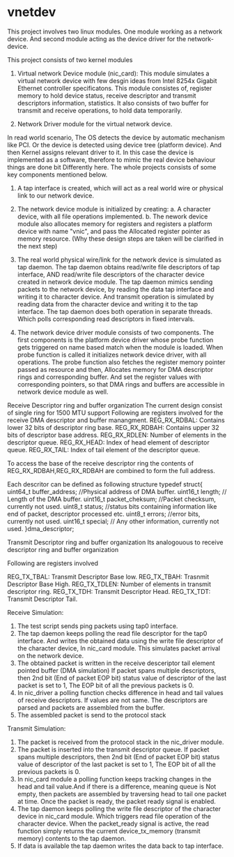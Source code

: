 # vnetdev
This project involves two linux modules. One module working as a network device. And second module acting as the device driver for the network-device.

This project consists of two kernel modules
1. Virtual network Device module (nic_card): This module simulates a virtual network device with few desgin ideas from Intel 8254x Gigabit Ethernet controller specificatons. This module consistes of, register memory to hold device status, receive descriptor and transmit descriptors information, statistics. It also consists of two buffer for transmit and receive operations, to hold data temporarily.

2. Network Driver module for the virtual network device.


In read world scenario, The OS detects the device by automatic mechanism like PCI. 
Or the device is detected using device tree (platform device). And then Kernel assigns relevant driver to it.
In this case the device is implemented as a software, therefore to mimic the real device behaviour things are done bit
Differently here. The whole projects consists of some key components mentioned below.

1. A tap interface is created, which will act as a real world wire or physical link to our network device.

2. The network device module is initialized by creating:
   a. A character device, with all file operations implemented.
   b. The nework device module also allocates memory for registers and registers a platform device with name "vnic", and pass the
      Allocated register pointer as memory resource.
   (Why these design steps are taken will be clarified in the next step)
   
3. The real world physical wire/link for the network device is simulated as tap daemon.
   The tap daemon obtains read/write file descriptors of tap interface, 
   AND read/write file descriptors of the character device created in network device module.
   The tap daemon mimics sending packets to the network device, by reading the data tap interface and writing it to character device.
   And transmit operation is simulated by reading data from the character device and writing it to the tap interface.
   The tap daemon does both operation in separate threads. Which polls corresponding read descriptors in fixed intervals.
   
4. The network device driver module consists of two components. The first components is the platform device driver whose probe function
   gets triggered on name based match when the module is loaded. When probe function is called it initializes network device driver, with 
   all operations. The probe function also fetches the register memory pointer passed as resource and then, Allocates memory for DMA 
   descriptor rings and corresponding buffer. And set the register values with corresponding pointers, so that DMA rings and buffers are
   accessible in network device module as well.
   
Receive Descriptor ring and buffer organization
The current design consist of single ring for 1500 MTU support
Following are registers involved for the receive DMA descriptor and buffer manangment. 
REG_RX_RDBAL: Contains lower 32 bits of descriptor ring base.
REG_RX_RDBAH: Contains upper 32 bits of descriptor base address.
REG_RX_RDLEN: Number of elements in the descriptor queue.
REG_RX_HEAD: Index of head element of descriptor queue.
REG_RX_TAIL: Index of tail element of the descriptor queue.
 
To access the base of the receive descriptor ring the contents of REG_RX_RDBAH,REG_RX_RDBAH are combined to form the full address.

Each descritor can be defined as following structure 
typedef struct{
    uint64_t buffer_address; //Physical address of DMA buffer. 
    uint16_t length; // Length of the DMA buffer.
    uint16_t packet_cheksum; //Packet checksum, currently not used.
    uint8_t status; //status bits containing information like end of packet, descriptor processed etc.
    uint8_t errors; //error bits, currently not used.
    uint16_t special; // Any other information, currently not used.
}dma_descriptor; 

Transmit Descriptor ring and buffer organization
Its analogouous to receive descriptor ring and buffer organization

Following are registers involved

REG_TX_TBAL: Transmit Descriptor Base low.
REG_TX_TBAH: Trasnmit Descriptor Base High.
REG_TX_TDLEN: Number of elements in transmit descriptor ring.
REG_TX_TDH: Transmit Descriptor Head.
REG_TX_TDT: Transmit Descriptor Tail.

Receive Simulation:
1. The test script sends ping packets using tap0 interface.
2. The tap daemon keeps polling the read file descriptor for the tap0 interface.
   And writes the obtained data using the write file descriptor of the character device,
   In nic_card module. This simulates packet arrival on the network device.
3. The obtained packet is written in the receive desceriptor tail element pointed buffer (DMA simulation)
   If packet spans multiple descriptors, then 2nd bit (End of packet EOP bit) status value of descriptor of the last packet is set to 1,
   The EOP bit of all the previous packets is 0.  
4. In nic_driver a polling function checks difference in head and tail values of receive descriptors.
   If values are not same. The descriptors are parsed and packets are assembled from the buffer.
5. The assembled packet is send to the protocol stack      

Transmit Simulation:
1. The packet is received from the protocol stack in the nic_driver module.
2. The packet is inserted into the transmit descriptor queue.
   If packet spans multiple descriptors, then 2nd bit (End of packet EOP bit) status value of descriptor of the last packet is set to 1,
   The EOP bit of all the previous packets is 0.  
3. In nic_card module a polling function keeps tracking changes in the head and tail value.And if there is a difference, meaning queue is
   Not empty, then packets are assembled by traversing head to tail one packet at time. 
   Once the packet is ready, the packet ready signal is enabled.
4. The tap daemon keeps polling the write file descriptor of the character device in nic_card module. 
   Which triggers read file operation of the character device. When the packet_ready signal is active, the read function simply returns
   the current device_tx_memory (transmit memory) contents to the tap daemon. 
5. If data is available the tap daemon writes the data back to tap interface.     
